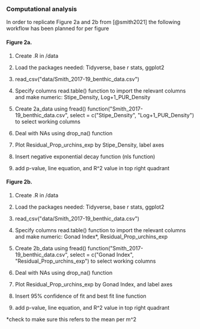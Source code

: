 ### **Computational analysis**

In order to replicate Figure 2a and 2b from [@smith2021] the following workflow has been planned for per figure

#### Figure 2a.

1.  Create .R in /data

2.   Load the packages needed: Tidyverse, base r stats, ggplot2

3.  read_csv("data/Smith_2017-19_benthic_data.csv")

4.   Specify columns read.table() function to import the relevant columns and make numeric: Stipe_Density, Log+1_PUR_Density

5.  Create 2a_data using fread() function("Smith_2017-19_benthic_data.csv", select = c("Stipe_Density", "Log+1_PUR_Density") to select working columns

6.  Deal with NAs using drop_na() function

7.  Plot Residual_Prop_urchins_exp by Stipe_Density, label axes

8.  Insert negative exponential decay function (nls function)

9.  add p-value, line equation, and R\^2 value in top right quadrant

#### Figure 2b. 

1.  Create .R in /data

2.   Load the packages needed: Tidyverse, base r stats, ggplot2

3.  read_csv("data/Smith_2017-19_benthic_data.csv")

4.   Specify columns read.table() function to import the relevant columns and make numeric: Gonad Index\*, Residual_Prop_urchins_exp

5.  Create 2b_data using fread() function("Smith_2017-19_benthic_data.csv", select = c("Gonad Index", "Residual_Prop_urchins_exp") to select working columns

6.  Deal with NAs using drop_na() function

7.  Plot Residual_Prop_urchins_exp by Gonad Index, and label axes

8.  Insert 95% confidence of fit and best fit line function

9.  add p-value, line equation, and R\^2 value in top right quadrant

\*check to make sure this refers to the mean per m\^2
